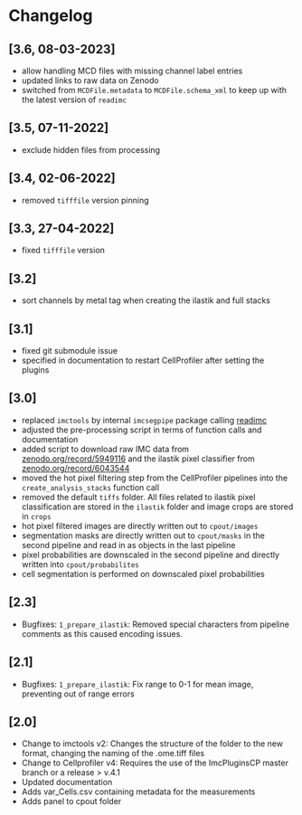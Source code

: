 # Changelog

## [3.6, 08-03-2023]

 - allow handling MCD files with missing channel label entries
 - updated links to raw data on Zenodo
 - switched from `MCDFile.metadata` to `MCDFile.schema_xml` to keep up with the latest version of `readimc`

## [3.5, 07-11-2022]

 - exclude hidden files from processing

## [3.4, 02-06-2022]

 - removed `tifffile` version pinning

## [3.3, 27-04-2022]

 - fixed `tifffile` version

## [3.2]

 - sort channels by metal tag when creating the ilastik and full stacks

## [3.1]

 - fixed git submodule issue
 - specified in documentation to restart CellProfiler after setting the plugins

## [3.0]

 - replaced `imctools` by internal `imcsegpipe` package calling [readimc](https://github.com/BodenmillerGroup/readimc)
 - adjusted the pre-processing script in terms of function calls and documentation
 - added script to download raw IMC data from [zenodo.org/record/5949116](https://zenodo.org/record/5949116) and the ilastik pixel classifier from [zenodo.org/record/6043544](https://zenodo.org/record/6043544)
 - moved the hot pixel filtering step from the CellProfiler pipelines into the `create_analysis_stacks` function call
 - removed the default `tiffs` folder. All files related to ilastik pixel classification are stored in the `ilastik` folder and image crops are stored in `crops`
 - hot pixel filtered images are directly written out to `cpout/images`
 - segmentation masks are directly written out to `cpout/masks` in the second pipeline and read in as objects in the last pipeline
 - pixel probabilities are downscaled in the second pipeline and directly written into `cpout/probabilites`
 - cell segmentation is performed on downscaled pixel probabilities

## [2.3]

 - Bugfixes: `1_prepare_ilastik`: Removed special characters from pipeline comments as this caused encoding issues.

## [2.1]

 - Bugfixes: `1_prepare_ilastik`: Fix range to 0-1 for mean image, preventing out of range errors

## [2.0]

 - Change to imctools v2: Changes the structure of the folder to the new format, changing the naming of the .ome.tiff files
 - Change to Cellprofiler v4: Requires the use of the ImcPluginsCP master branch or a release > v.4.1
 - Updated documentation
 - Adds var_Cells.csv containing metadata for the measurements
 - Adds panel to cpout folder
